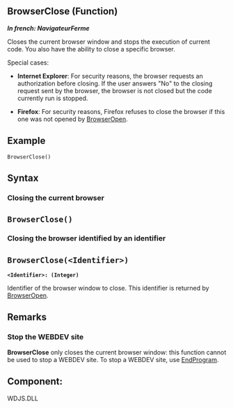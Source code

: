 
## BrowserClose (Function)

***In french: NavigateurFerme***



<a name="XUse"></a>
<a name="Use"></a>
<a name="description"></a>
Closes the current browser window and stops the execution of current code. You also have the ability to close a specific browser.

Special cases:

- **Internet Explorer**: For security reasons, the browser requests an authorization before closing. If the user answers "No" to the closing request sent by the browser, the browser is not closed but the code currently run is stopped.

- **Firefox**: For security reasons, Firefox refuses to close the browser if this one was not opened by [BrowserOpen](../WDLang2/3055006.md).



<a name="Example1"></a>
<a name="sample_code"></a>

## Example


```wl
BrowserClose()
```

<a name="XSYNTAX"></a>
<a name="SYNTAX1"></a>

## Syntax

### Closing the current browser

`BrowserClose()`
---


<a name="SYNTAX2"></a>

### Closing the browser identified by an identifier

`BrowserClose(<Identifier>)`
---

**`<Identifier>: (Integer)`**

Identifier of the browser window to close. This identifier is returned by [BrowserOpen](../WDLang2/3055006.md).  



<a name="NOTE0"></a>
<a name="NOTE0_1"></a>

## Remarks




### Stop the WEBDEV site
<a name="stop_the_webdev_site_ELTPARAGRAPHE000047"></a>

**BrowserClose** only closes the current browser window: this function cannot be used to stop a WEBDEV site. To stop a WEBDEV site, use [EndProgram](../WDLang1/3013033.md).

<a name="XComponent"></a>

## Component:
WDJS.DLL
